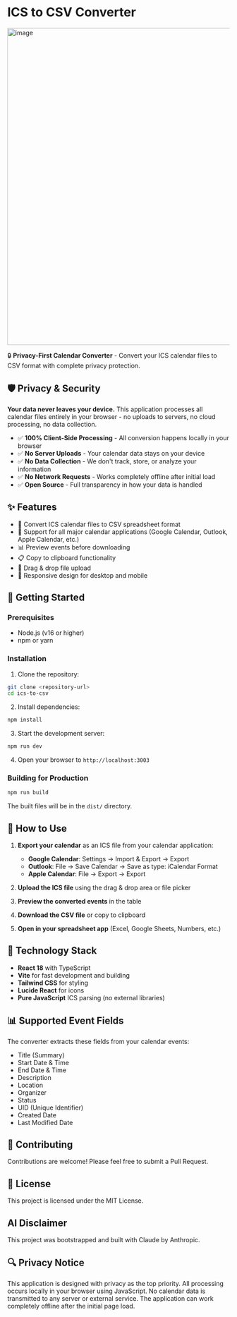 # ICS to CSV Converter

<img width="952" height="719" alt="image" src="https://github.com/user-attachments/assets/8933ae32-1945-45dd-91ad-d940da621ab0" />


🔒 **Privacy-First Calendar Converter** - Convert your ICS calendar files to CSV format with complete privacy protection.

## 🛡️ Privacy & Security

**Your data never leaves your device.** This application processes all calendar files entirely in your browser - no uploads to servers, no cloud processing, no data collection.

- ✅ **100% Client-Side Processing** - All conversion happens locally in your browser
- ✅ **No Server Uploads** - Your calendar data stays on your device
- ✅ **No Data Collection** - We don't track, store, or analyze your information
- ✅ **No Network Requests** - Works completely offline after initial load
- ✅ **Open Source** - Full transparency in how your data is handled

## ✨ Features

- 📅 Convert ICS calendar files to CSV spreadsheet format
- 🔄 Support for all major calendar applications (Google Calendar, Outlook, Apple Calendar, etc.)
- 📊 Preview events before downloading
- 📋 Copy to clipboard functionality
- 🎯 Drag & drop file upload
- 📱 Responsive design for desktop and mobile

## 🚀 Getting Started

### Prerequisites

- Node.js (v16 or higher)
- npm or yarn

### Installation

1. Clone the repository:
```bash
git clone <repository-url>
cd ics-to-csv
```

2. Install dependencies:
```bash
npm install
```

3. Start the development server:
```bash
npm run dev
```

4. Open your browser to `http://localhost:3003`

### Building for Production

```bash
npm run build
```

The built files will be in the `dist/` directory.

## 📖 How to Use

1. **Export your calendar** as an ICS file from your calendar application:
   - **Google Calendar**: Settings → Import & Export → Export
   - **Outlook**: File → Save Calendar → Save as type: iCalendar Format
   - **Apple Calendar**: File → Export → Export

2. **Upload the ICS file** using the drag & drop area or file picker

3. **Preview the converted events** in the table

4. **Download the CSV file** or copy to clipboard

5. **Open in your spreadsheet app** (Excel, Google Sheets, Numbers, etc.)

## 🔧 Technology Stack

- **React 18** with TypeScript
- **Vite** for fast development and building
- **Tailwind CSS** for styling
- **Lucide React** for icons
- **Pure JavaScript** ICS parsing (no external libraries)

## 📊 Supported Event Fields

The converter extracts these fields from your calendar events:

- Title (Summary)
- Start Date & Time
- End Date & Time
- Description
- Location
- Organizer
- Status
- UID (Unique Identifier)
- Created Date
- Last Modified Date

## 🤝 Contributing

Contributions are welcome! Please feel free to submit a Pull Request.

## 📄 License

This project is licensed under the MIT License.

## AI Disclaimer

This project was bootstrapped and built with Claude by Anthropic.

## 🔍 Privacy Notice

This application is designed with privacy as the top priority. All processing occurs locally in your browser using JavaScript. No calendar data is transmitted to any server or external service. The application can work completely offline after the initial page load.
